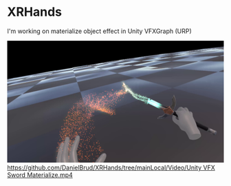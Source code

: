 # XRHands

I'm working on materialize object effect in Unity VFXGraph (URP)

![alt text](https://github.com/DanielBrud/XRHands/blob/mainLocal/Images/Unity%20VFX%20Sword%20Materiazlie.png)
[https://github.com/DanielBrud/XRHands/tree/mainLocal/Video/Unity VFX Sword Materialize.mp4](https://github.com/DanielBrud/XRHands/blob/mainLocal/Video/Unity%20VFX%20Sword%20Materialize.mp4)
